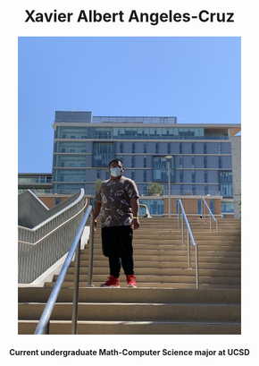 #  <center> Xavier Albert Angeles-Cruz </center>
<center> <img src="IMG_2378.JPG" alt="drawing" width="400"/> </center> 

#### <center> Current undergraduate Math-Computer Science major at UCSD </center>

